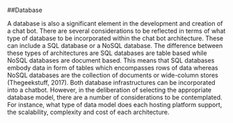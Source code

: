 ##Database

A database is also a significant element in the development and creation of a chat bot. There are several considerations to be reflected in terms of what type of database to be incorporated within the chat bot architecture. These can include a SQL database or a NoSQL database. The difference between these types of architectures are SQL databases are table based while NoSQL databases are document based. This means that SQL databases embody data in form of tables which encompasses rows of data whereas NoSQL databases are the collection of documents or wide-column stores (Thegeekstuff, 2017). Both database infrastructures can be incorporated into a chatbot. However, in the deliberation of selecting the appropriate database model, there are a number of considerations to be contemplated. For instance, what type of data model does each hosting platform support, the scalability, complexity and cost of each architecture. 


